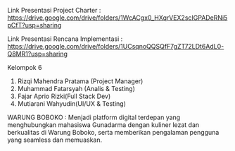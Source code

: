 Link Presentasi Project Charter : https://drive.google.com/drive/folders/1WcACgx0_HXqrVEX2scIGPADeRNi5pCfT?usp=sharing

Link Presentasi Rencana Implementasi : https://drive.google.com/drive/folders/1UCsqnoQQSQfF7gZT72LDt6AdL0-Q8MR1?usp=sharing

Kelompok 6
1. Rizqi Mahendra Pratama (Project Manager)
2. Muhammad Fatarsyah (Analis & Testing)
3. Fajar Aprio Rizki(Full Stack Dev)
4. Mutiarani Wahyudin(UI/UX & Testing)

WARUNG BOBOKO :
Menjadi platform digital terdepan yang menghubungkan mahasiswa Gunadarma dengan kuliner lezat dan berkualitas di Warung Boboko, serta memberikan pengalaman pengguna yang seamless dan memuaskan.

